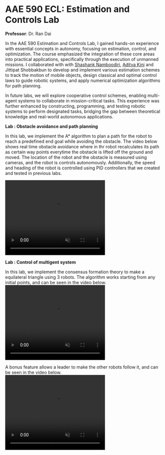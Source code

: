 # AAE 590 ECL: Estimation and Controls Lab

**Professor**: Dr. Ran Dai

In the AAE 590 Estimation and Controls Lab, I gained hands-on experience with essential concepts in autonomy, focusing on estimation, control, and optimization. The course emphasized the integration of these core areas into practical applications, specifically through the execution of unmanned missions. I collaborated with with <a href="https://www.linkedin.com/in/shashank-namboodiri/" target="_blank" title="LinkedIn">Shashank Namboodiri</a>,  <a href="https://www.linkedin.com/in/adityakini/" target="_blank" title="LinkedIn">Aditya Kini</a> and Jittipat Shobbakbun to develop and implement various estimation schemes to track the motion of mobile objects, design classical and optimal control laws to guide robotic systems, and apply numerical optimization algorithms for path planning. 

In future labs, we will explore cooperative control schemes, enabling multi-agent systems to collaborate in mission-critical tasks. This experience was further enhanced by constructing, programming, and testing robotic systems to perform designated tasks, bridging the gap between theoretical knowledge and real-world autonomous applications.

**Lab : Obstacle avoidance and path planning**

In this lab, we implement the A* algorithm to plan a path for the robot to reach a predefined end goal while avoiding the obstacle. The video below shows real time obstacle avoidance where in thr robot recalculates its path as certain way points everytime the obstacle is lifted off the ground and moved. The location of the robot and the obstacle is measured using cameras, and the robot is controls autonomously. Additionally, the speed and heading of the robot is controlled using PID controllers that we created and tested in previous labs. 

<video width="320" height="240" controls muted>
  <source src="assets\images\lab3.mp4" type="video/mp4">
</video>

**Lab : Control of multigent system**

In this lab, we implement the consensus formation theory to make a equilateral triangle using 3 robots. The algorithm works starting from any initial points, and can be seen in the video below. 
<video width="320" height="240" controls muted>
  <source src="assets\images\lab4_1.mp4" type="video/mp4">
</video>

A bonus feature allows a leader to make the other robots follow it, and can be seen in the video below. 
<video width="320" height="240" controls muted>
  <source src="assets\images\lab4_2.mp4" type="video/mp4">
</video>
